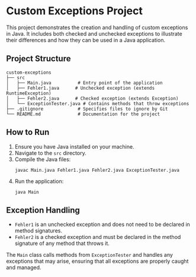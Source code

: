 # Custom Exceptions Project

This project demonstrates the creation and handling of custom exceptions in Java. It includes both checked and unchecked exceptions to illustrate their differences and how they can be used in a Java application.

## Project Structure

```
custom-exceptions
├── src
│   ├── Main.java          # Entry point of the application
│   ├── Fehler1.java      # Unchecked exception (extends RuntimeException)
│   ├── Fehler2.java      # Checked exception (extends Exception)
│   └── ExceptionTester.java # Contains methods that throw exceptions
├── .gitignore             # Specifies files to ignore by Git
└── README.md              # Documentation for the project
```

## How to Run

1. Ensure you have Java installed on your machine.
2. Navigate to the `src` directory.
3. Compile the Java files:
   ```
   javac Main.java Fehler1.java Fehler2.java ExceptionTester.java
   ```
4. Run the application:
   ```
   java Main
   ```

## Exception Handling

- `Fehler1` is an unchecked exception and does not need to be declared in method signatures.
- `Fehler2` is a checked exception and must be declared in the method signature of any method that throws it.

The `Main` class calls methods from `ExceptionTester` and handles any exceptions that may arise, ensuring that all exceptions are properly caught and managed.